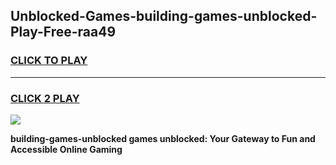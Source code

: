 
## Unblocked-Games-building-games-unblocked-Play-Free-raa49
<h3>
<a href="https://premium76.site?title=building-games-unblocked&ref=18A">CLICK TO PLAY</a></h3>
<hr>

<h3>
<a href="https://premium76.site?title=building-games-unblocked&ref=18A">CLICK 2 PLAY</a>
  
</h3>

<a href="https://premium76.site?title=building-games-unblocked&ref=18A"><img src="https://clearcache.store/games.png"></a>


**building-games-unblocked games unblocked: Your Gateway to Fun and Accessible Online Gaming**
